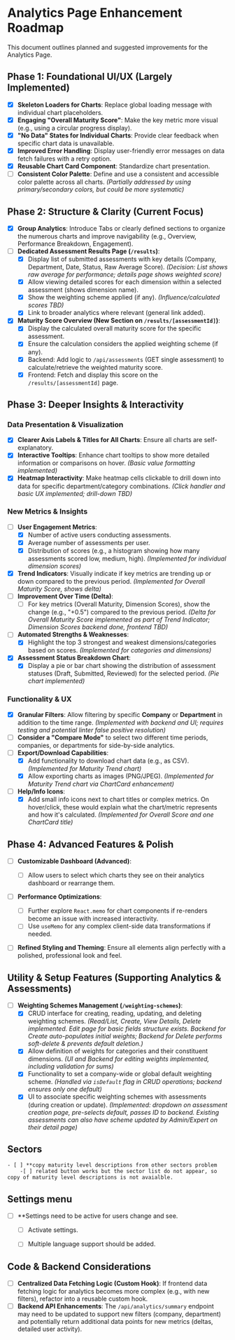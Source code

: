 # Analytics Page Enhancement Roadmap

This document outlines planned and suggested improvements for the Analytics Page.

## Phase 1: Foundational UI/UX (Largely Implemented)

- [x] **Skeleton Loaders for Charts**: Replace global loading message with individual chart placeholders.
- [x] **Engaging "Overall Maturity Score"**: Make the key metric more visual (e.g., using a circular progress display).
- [x] **"No Data" States for Individual Charts**: Provide clear feedback when specific chart data is unavailable.
- [x] **Improved Error Handling**: Display user-friendly error messages on data fetch failures with a retry option.
- [x] **Reusable Chart Card Component**: Standardize chart presentation.
- [ ] **Consistent Color Palette**: Define and use a consistent and accessible color palette across all charts. *(Partially addressed by using primary/secondary colors, but could be more systematic)*

## Phase 2: Structure & Clarity (Current Focus)

- [x] **Group Analytics**: Introduce Tabs or clearly defined sections to organize the numerous charts and improve navigability (e.g., Overview, Performance Breakdown, Engagement).
- [ ] **Dedicated Assessment Results Page (`/results`)**:
    - [x] Display list of submitted assessments with key details (Company, Department, Date, Status, Raw Average Score). *(Decision: List shows raw average for performance; details page shows weighted score)*
    - [x] Allow viewing detailed scores for each dimension within a selected assessment (shows dimension name).
    - [x] Show the weighting scheme applied (if any). *(Influence/calculated scores TBD)*
    - [x] Link to broader analytics where relevant (general link added).
- [x] **Maturity Score Overview (New Section on `/results/[assessmentId]`)**:
    - [x] Display the calculated overall maturity score for the specific assessment.
    - [x] Ensure the calculation considers the applied weighting scheme (if any).
    - [x] Backend: Add logic to `/api/assessments` (GET single assessment) to calculate/retrieve the weighted maturity score.
    - [x] Frontend: Fetch and display this score on the `/results/[assessmentId]` page.

## Phase 3: Deeper Insights & Interactivity

### Data Presentation & Visualization
- [x] **Clearer Axis Labels & Titles for All Charts**: Ensure all charts are self-explanatory.
- [x] **Interactive Tooltips**: Enhance chart tooltips to show more detailed information or comparisons on hover. *(Basic value formatting implemented)*
- [x] **Heatmap Interactivity**: Make heatmap cells clickable to drill down into data for specific department/category combinations. *(Click handler and basic UX implemented; drill-down TBD)*

### New Metrics & Insights
- [ ] **User Engagement Metrics**:
    - [x] Number of active users conducting assessments.
    - [x] Average number of assessments per user.
    - [x] Distribution of scores (e.g., a histogram showing how many assessments scored low, medium, high). *(Implemented for individual dimension scores)*
- [x] **Trend Indicators**: Visually indicate if key metrics are trending up or down compared to the previous period. *(Implemented for Overall Maturity Score, shows delta)*
- [ ] **Improvement Over Time (Delta)**:
    - [ ] For key metrics (Overall Maturity, Dimension Scores), show the change (e.g., "+0.5") compared to the previous period. *(Delta for Overall Maturity Score implemented as part of Trend Indicator; Dimension Scores backend done, frontend TBD)*
- [ ] **Automated Strengths & Weaknesses**:
    - [x] Highlight the top 3 strongest and weakest dimensions/categories based on scores. *(Implemented for categories and dimensions)*
- [x] **Assessment Status Breakdown Chart**:
    - [x] Display a pie or bar chart showing the distribution of assessment statuses (Draft, Submitted, Reviewed) for the selected period. *(Pie chart implemented)*

### Functionality & UX
- [x] **Granular Filters**: Allow filtering by specific **Company** or **Department** in addition to the time range. *(Implemented with backend and UI; requires testing and potential linter false positive resolution)*
- [ ] **Consider a "Compare Mode"** to select two different time periods, companies, or departments for side-by-side analytics.
- [ ] **Export/Download Capabilities**:
    - [x] Add functionality to download chart data (e.g., as CSV). *(Implemented for Maturity Trend chart)*
    - [x] Allow exporting charts as images (PNG/JPEG). *(Implemented for Maturity Trend chart via ChartCard enhancement)*
- [ ] **Help/Info Icons**:
    - [x] Add small info icons next to chart titles or complex metrics. On hover/click, these would explain what the chart/metric represents and how it's calculated. *(Implemented for Overall Score and one ChartCard title)*

## Phase 4: Advanced Features & Polish

- [ ] **Customizable Dashboard (Advanced)**:
    - [ ] Allow users to select which charts they see on their analytics dashboard or rearrange them.
- [ ] **Performance Optimizations**:
    - [ ] Further explore `React.memo` for chart components if re-renders become an issue with increased interactivity.
    - [ ] Use `useMemo` for any complex client-side data transformations if needed.
- [ ] **Refined Styling and Theming**: Ensure all elements align perfectly with a polished, professional look and feel.



## Utility & Setup Features (Supporting Analytics & Assessments)

- [ ] **Weighting Schemes Management (`/weighting-schemes`)**:
    - [x] CRUD interface for creating, reading, updating, and deleting weighting schemes. *(Read/List, Create, View Details, Delete implemented. Edit page for basic fields structure exists. Backend for Create auto-populates initial weights; Backend for Delete performs soft-delete & prevents default deletion.)*
    - [x] Allow definition of weights for categories and their constituent dimensions. *(UI and Backend for editing weights implemented, including validation for sums)*
    - [x] Functionality to set a company-wide or global default weighting scheme. *(Handled via `isDefault` flag in CRUD operations; backend ensures only one default)*
    - [x] UI to associate specific weighting schemes with assessments (during creation or update). *(Implemented: dropdown on assessment creation page, pre-selects default, passes ID to backend. Existing assessments can also have scheme updated by Admin/Expert on their detail page)*

## Sectors
    - [ ] **copy maturity level descriptions from other sectors problem
        -[ ] related button works but the sector list do not appear, so copy of maturity level descriptions is not avaialble.


## Settings menu
- [ ] **Settings need to be active for users change and see.
    - [ ] Activate settings.
    - [ ] Multiple language support should be added. 


## Code & Backend Considerations
- [ ] **Centralized Data Fetching Logic (Custom Hook)**: If frontend data fetching logic for analytics becomes more complex (e.g., with new filters), refactor into a reusable custom hook.
- [ ] **Backend API Enhancements**: The `/api/analytics/summary` endpoint may need to be updated to support new filters (company, department) and potentially return additional data points for new metrics (deltas, detailed user activity).